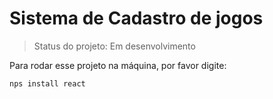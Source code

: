 <h1>Sistema de Cadastro de jogos</h1>

> Status do projeto: Em desenvolvimento

Para rodar esse projeto na máquina, por favor digite:

```
nps install react
```
